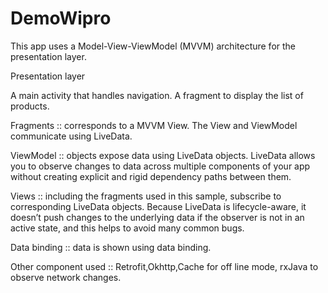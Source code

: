 # DemoWipro

This app uses a Model-View-ViewModel (MVVM) architecture for the presentation layer.

Presentation layer

A main activity that handles navigation.
A fragment to display the list of products.

Fragments :: corresponds to a MVVM View. The View and ViewModel communicate using LiveData.

ViewModel :: objects expose data using LiveData objects. LiveData allows you to observe changes to data across multiple components of your app without creating explicit and rigid dependency paths between them.

Views :: including the fragments used in this sample, subscribe to corresponding LiveData objects. Because LiveData is lifecycle-aware, it doesn’t push changes to the underlying data if the observer is not in an active state, and this helps to avoid many common bugs.

Data binding :: data is shown using data binding.

Other component used :: Retrofit,Okhttp,Cache for off line mode,  rxJava to observe network changes.

